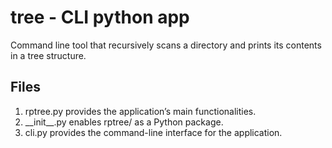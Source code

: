 # tree - CLI python app

Command line tool that recursively scans a directory and prints its contents in a tree structure.

## Files

1. rptree.py provides the application’s main functionalities.
2. \_\_init\_\_.py enables rptree/ as a Python package.
3. cli.py provides the command-line interface for the application.
